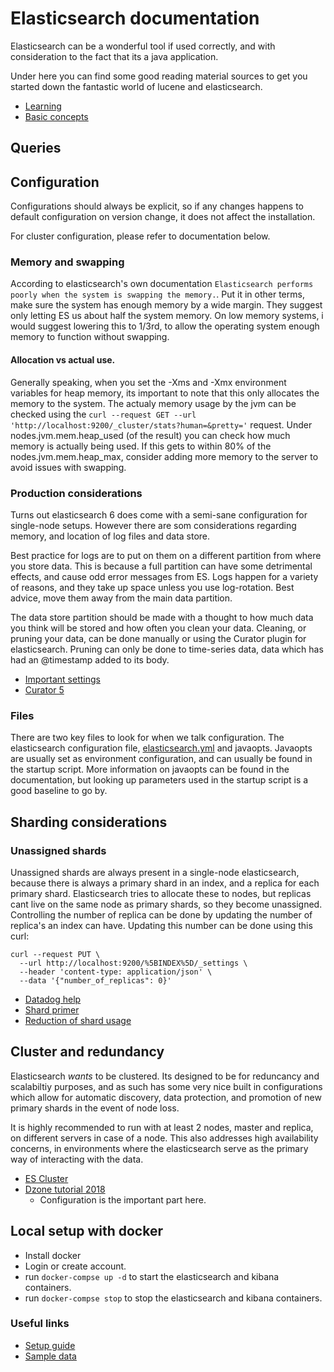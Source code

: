# Elasticsearch documentation

Elasticsearch can be a wonderful tool if used correctly, and with consideration to the fact that its a java application. 

Under here you can find some good reading material sources to get you started down the fantastic world of lucene and elasticsearch.

- [Learning](https://www.elastic.co/learn)
- [Basic concepts](https://www.elastic.co/guide/en/elasticsearch/reference/current/getting-started-concepts.html)

## Queries


## Configuration
Configurations should always be explicit, so if any changes happens to default configuration on version change, it does not affect the installation. 

For cluster configuration, please refer to documentation below.

### Memory and swapping
According to elasticsearch's own documentation `Elasticsearch performs poorly when the system is swapping the memory.`. Put it in other terms, make sure the system has enough memory by a wide margin. They suggest only letting ES us about half the system memory. On low memory systems, i would suggest lowering this to 1/3rd, to allow the operating system enough memory to function without swapping.

#### Allocation vs actual use.
Generally speaking, when you set the -Xms and -Xmx environment variables for heap memory, its important to note that this only allocates the memory to the system. The actualy memory usage by the jvm can be checked using the `curl --request GET --url 'http://localhost:9200/_cluster/stats?human=&pretty='` request. Under nodes.jvm.mem.heap_used (of the result) you can check how much memory is actually being used. If this gets to within 80% of the nodes.jvm.mem.heap_max, consider adding more memory to the server to avoid issues with swapping.

### Production considerations
Turns out elasticsearch 6 does come with a semi-sane configuration for single-node setups. However there are som considerations regarding memory, and location of log files and data store.

Best practice for logs are to put on them on a different partition from where you store data. This is because a full partition can have some detrimental effects, and cause odd error messages from ES. Logs happen for a variety of reasons, and they take up space unless you use log-rotation. Best advice, move them away from the main data partition.

The data store partition should be made with a thought to how much data you think will be stored and how often you clean your data. Cleaning, or pruning your data, can be done manually or using the Curator plugin for elasticsearch. Pruning can only be done to time-series data, data which has had an @timestamp added to its body. 

- [Important settings](https://www.elastic.co/guide/en/elasticsearch/reference/current/important-settings.html)
- [Curator 5](https://www.elastic.co/guide/en/elasticsearch/client/curator/current/index.html)

### Files
There are two key files to look for when we talk configuration. The elasticsearch configuration file, [elasticsearch.yml](./elasticsearch.yml) and javaopts. Javaopts are usually set as environment configuration, and can usually be found in the startup script. More information on javaopts can be found in the documentation, but looking up parameters used in the startup script is a good baseline to go by.

## Sharding considerations

### Unassigned shards
Unassigned shards are always present in a single-node elasticsearch, because there is always a primary shard in an index, and a replica for each primary shard. Elasticsearch tries to allocate these to nodes, but replicas cant live on the same node as primary shards, so they become unassigned. Controlling the number of replica can be done by updating the number of replica's an index can have. Updating this number can be done using this curl:

```
curl --request PUT \
  --url http://localhost:9200/%5BINDEX%5D/_settings \
  --header 'content-type: application/json' \
  --data '{"number_of_replicas": 0}'
```

- [Datadog help](https://www.datadoghq.com/blog/elasticsearch-unassigned-shards/)
- [Shard primer](https://docs.bonsai.io/article/122-shard-primer)
- [Reduction of shard usage](https://docs.bonsai.io/article/124-reducing-shard-usage)

## Cluster and redundancy
Elasticsearch *wants* to be clustered. Its designed to be for reduncancy and scalabiltiy purposes, and as such has some very nice built in configurations which allow for automatic discovery, data protection, and promotion of new primary shards in the event of node loss.

It is highly recommended to run with at least 2 nodes, master and replica, on different servers in case of a node. This also addresses high availability concerns, in environments where the elasticsearch serve as the primary way of interacting with the data.

- [ES Cluster](https://www.elastic.co/guide/en/elasticsearch/reference/current/modules-cluster.html)
- [Dzone tutorial 2018](https://dzone.com/articles/elasticsearch-tutorial-creating-an-elasticsearch-c)
	- Configuration is the important part here.

## Local setup with docker

* Install docker
* Login or create account.
* run `docker-compse up -d` to start the elasticsearch and kibana containers.
* run `docker-compse stop` to stop the elasticsearch and kibana containers.

### Useful links

- [Setup guide](https://www.elastic.co/guide/en/elasticsearch/reference/current/docker.html)
- [Sample data](https://www.elastic.co/guide/en/kibana/current/tutorial-load-dataset.html)